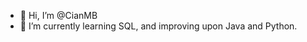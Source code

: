 - 👋 Hi, I’m @CianMB
- 🌱 I’m currently learning SQL, and improving upon Java and Python.

<!---
CianMB/CianMB is a ✨ special ✨ repository because its `README.md` (this file) appears on your GitHub profile.
You can click the Preview link to take a look at your changes.
--->

